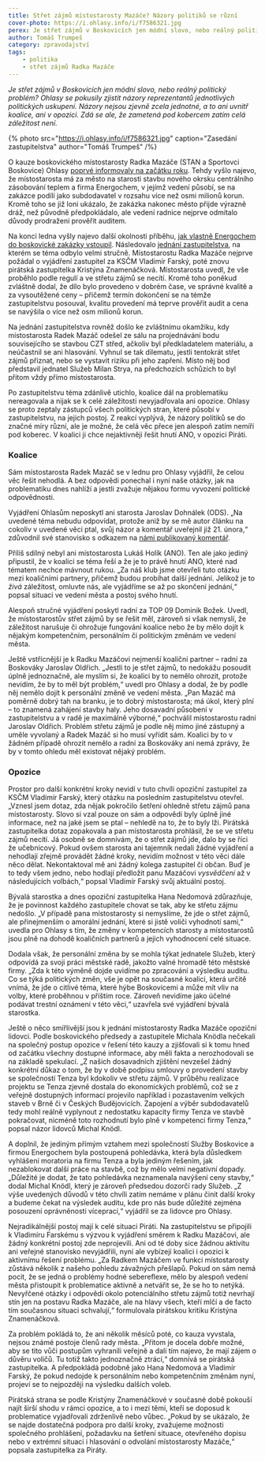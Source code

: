 ```yaml
---
title: Střet zájmů místostarosty Mazáče? Názory politiků se různí
cover-photo: https://i.ohlasy.info/i/f7586321.jpg
perex: Je střet zájmů v Boskovicích jen módní slovo, nebo reálný politický problém? Ohlasy se pokusily zjistit názory jednotlivých politických uskupení. Názory nejsou jednotné, ani uvnitř koalice, ani v opozici.
author: Tomáš Trumpeš
category: zpravodajství
tags:
    - politika
    - střet zájmů Radka Mazáče
---
```


*Je střet zájmů v Boskovicích jen módní slovo, nebo reálný politický problém? Ohlasy se pokusily zjistit názory reprezentantů jednotlivých politických uskupení. Názory nejsou zjevně zcela jednotné, a to ani uvnitř koalice, ani v opozici. Zdá se ale, že zametená pod kobercem zatím celá záležitost není.*

{% photo src="https://i.ohlasy.info/i/f7586321.jpg" caption="Zasedání zastupitelstva" author="Tomáš Trumpeš" /%}

O kauze boskovického místostarosty Radka Mazáče (STAN a Sportovci Boskovice) Ohlasy [poprvé informovaly na začátku roku](https://ohlasy.info/clanky/2021/01/stret-zajmu-mazac.html). Tehdy vyšlo najevo, že místostarosta má za město na starosti stavbu nového okrsku centrálního zásobování teplem a firma Energochem, v jejímž vedení působí, se na zakázce podílí jako subdodavatel v rozsahu více než osmi milionů korun. Kromě toho se již loni ukázalo, že zakázka nakonec město přijde výrazně dráž, než původně předpokládalo, ale vedení radnice nejprve odmítalo důvody prodražení prověřit auditem.

Na konci ledna vyšly najevo další okolnosti příběhu, [jak vlastně Energochem do boskovické zakázky vstoupil](https://ohlasy.info/clanky/2021/01/czt-energochem.html). Následovalo [jednání zastupitelstva](https://ohlasy.info/clanky/2021/02/zastupitelstvo.html), na kterém se téma odbylo velmi stručně. Místostarostu Radka Mazáče nejprve požádal o vyjádření zastupitel za KSČM Vladimír Farský, poté znovu pirátská zastupitelka Kristýna Znamenáčková. Místostarosta uvedl, že vše proběhlo podle regulí a ve střetu zájmů se necítí. Kromě toho poněkud zvláštně dodal, že dílo bylo provedeno v dobrém čase, ve správné kvalitě a za vysoutěžené ceny – přičemž termín dokončení se na témže zastupitelstvu posouval, kvalitu provedení má teprve prověřit audit a cena se navýšila o více než osm milionů korun.

Na jednání zastupitelstva rovněž došlo ke zvláštnímu okamžiku, kdy místostarosta Radek Mazáč odešel ze sálu na projednávání bodu souvisejícího se stavbou CZT střed, ačkoliv byl předkladatelem materiálu, a neúčastnil se ani hlasování. Vyhnul se tak dilematu, jestli tentokrát střet zájmů přiznat, nebo se vystavit riziku při jeho zapření. Místo něj bod představil jednatel Služeb Milan Strya, na předchozích schůzích to byl přitom vždy přímo místostarosta.

Po zastupitelstvu téma zdánlivě utichlo, koalice dál na problematiku nereagovala a nijak se k celé záležitosti nevyjadřovala ani opozice. Ohlasy se proto zeptaly zástupců všech politických stran, které působí v zastupitelstvu, na jejich postoj. Z reakcí vyplývá, že názory politiků se do značné míry různí, ale je možné, že celá věc přece jen alespoň zatím nemíří pod koberec. V koalici ji chce nejaktivněji řešit hnutí ANO, v opozici Piráti.

### Koalice

Sám místostarosta Radek Mazáč se v lednu pro Ohlasy vyjádřil, že celou věc řešit nehodlá. A bez odpovědi ponechal i nyní naše otázky, jak na problematiku dnes nahlíží a jestli zvažuje nějakou formu vyvození politické odpovědnosti.

Vyjádření Ohlasům neposkytl ani starosta Jaroslav Dohnálek (ODS). „Na uvedené téma nebudu odpovídat, protože aniž by se mě autor článku na cokoliv v uvedené věci ptal, svůj názor a komentář uveřejnil již 21. února,“ zdůvodnil své stanovisko s odkazem na [námi publikovaný komentář](https://ohlasy.info/clanky/2021/02/mazac-komentar.html).

Příliš sdílný nebyl ani místostarosta Lukáš Holík (ANO). Ten ale jako jediný připustil, že v koalici se téma řeší a že je to právě hnutí ANO, které nad tématem nechce mávnout rukou. „Za náš klub jsme otevřeli tuto otázku mezi koaličními partnery, přičemž budou probíhat další jednání. Jelikož je to *živá* záležitost, omluvte nás, ale vyjádříme se až po skončení jednání,“ popsal situaci ve vedení města a postoj svého hnutí.

Alespoň stručné vyjádření poskytl radní za TOP 09 Dominik Božek. Uvedl, že místostarostův střet zájmů by se řešit měl, zároveň si však nemyslí, že záležitost narušuje či ohrožuje fungování koalice nebo že by mělo dojít k nějakým kompetenčním, personálním či politickým změnám ve vedení města.

Ještě vstřícnější je k Radku Mazáčovi nejmenší koaliční partner – radní za Boskováky Jaroslav Oldřich. „Jestli to je střet zájmů, to nedokážu posoudit úplně jednoznačně, ale myslím si, že koalici by to nemělo ohrozit, protože nevidím, že by to měl být problém,“ uvedl pro Ohlasy a dodal, že by podle něj nemělo dojít k personální změně ve vedení města. „Pan Mazáč má poměrně dobrý tah na branku, je to dobrý místostarosta; má úkol, který plní – to znamená zahájení stavby haly. Jeho dosavadní působení v zastupitelstvu a v radě je maximálně výborné,“ pochválil místostarostu radní Jaroslav Oldřich. Problém střetu zájmů je podle něj mimo jiné zástupný a uměle vyvolaný a Radek Mazáč si ho musí vyřídit sám. Koalici by to v žádném případě ohrozit nemělo a radní za Boskováky ani nemá zprávy, že by v tomto ohledu měl existovat nějaký problém.

### Opozice

Prostor pro další konkrétní kroky nevidí v tuto chvíli opoziční zastupitel za KSČM Vladimír Farský, který otázku na posledním zastupitelstvu otevřel. „Vznesl jsem dotaz, zda nějak pokročilo šetření ohledně střetu zájmů pana místostarosty. Slovo si vzal pouze on sám a odpovědí byly úplně jiné informace, než na jaké jsem se ptal – nehledě na to, že to byly lži. Pirátská zastupitelka dotaz zopakovala a pan místostarosta prohlásil, že se ve střetu zájmů necítí. Já osobně se domnívám, že o střet zájmů jde, dalo by se říci že učebnicový. Pokud ovšem starosta ani tajemník nedali žádné vyjádření a nehodlají zřejmě provádět žádné kroky, nevidím možnost v této věci dále něco dělat. Nekontaktoval mě ani žádný kolega zastupitel či občan. Buď je to tedy všem jedno, nebo hodlají předložit panu Mazáčovi *vysvědčení* až v následujících volbách,“ popsal Vladimír Farský svůj aktuální postoj.

Bývalá starostka a dnes opoziční zastupitelka Hana Nedomová zdůrazňuje, že je povinnost každého zastupitele chovat se tak, aby ke střetu zájmu nedošlo. „V případě pana místostarosty si nemyslíme, že jde o střet zájmů, ale přinejmenším o amorální jednání, které si jistě voliči vyhodnotí sami,“ uvedla pro Ohlasy s tím, že změny v kompetencích starosty a místostarostů jsou plně na dohodě koaličních partnerů a jejich vyhodnocení celé situace. 

Dodala však, že personální změna by se mohla týkat jednatele Služeb, který odpovídá za svoji práci městské radě, jakožto valné hromadě této městské firmy. „Zda k této výměně dojde uvidíme po zpracování a výsledku auditu. Co se týká politických změn, vše je opět na současné koalici, která určitě vnímá, že jde o citlivé téma, které hýbe Boskovicemi a může mít vliv na volby, které proběhnou v příštím roce. Zároveň nevidíme jako účelné podávat trestní oznámení v této věci,“ uzavřela své vyjádření bývalá starostka.

Ještě o něco smířlivější jsou k jednání místostarosty Radka Mazáče opoziční lidovci. Podle boskovického předsedy a zastupitele Michala Knödla nečekali na společný postup opozice v řešení této kauzy a zjišťovali si k tomu hned od začátku všechny dostupné informace, aby měli fakta a nerozhodovali se na základě spekulací. „Z našich dosavadních zjištění nevzešel žádný konkrétní důkaz o tom, že by v době podpisu smlouvy o provedení stavby se společností Tenza byl kdokoliv ve střetu zájmů. V průběhu realizace projektu se Tenza zjevně dostala do ekonomických problémů, což se z veřejně dostupných informací projevilo například i pozastavením velkých staveb v Brně či v Českých Budějovicích. Zapojení a výběr subdodavatelů tedy mohl reálně vyplynout z nedostatku kapacity firmy Tenza ve stavbě pokračovat, nicméně toto rozhodnutí bylo plně v kompetenci firmy Tenza,“ popsal názor lidovců Michal Knödl.

A doplnil, že jediným přímým vztahem mezi společností Služby Boskovice a firmou Energochem byla postoupená pohledávka, která byla důsledkem vyhlášení moratoria na firmu Tenza a byla jediným řešením, jak nezablokovat další práce na stavbě, což by mělo velmi negativní dopady. „Důležité je dodat, že tato pohledávka neznamenala navýšení ceny stavby,“ dodal Michal Knödl, který je zároveň předsedou dozorčí rady Služeb. „Z výše uvedených důvodů v této chvíli zatím nemáme v plánu činit další kroky a budeme čekat na výsledek auditu, kde pro nás bude důležité zejména posouzení oprávněnosti víceprací,“ vyjádřil se za lidovce pro Ohlasy.

Nejradikálnější postoj mají k celé situaci Piráti. Na zastupitelstvu se připojili k Vladimíru Farskému s výzvou k vyjádření směrem k Radku Mazáčovi, ale žádný konkrétní postoj zde neprojevili. Ani od té doby sice žádnou aktivitu ani veřejné stanovisko nevyjádřili, nyní ale vybízejí koalici i opozici k aktivnímu řešení problému. „Za Radkem Mazáčem ve funkci místostarosty zůstává několik z našeho pohledu závažných přešlapů. Pokud on sám nemá pocit, že se jedná o problémy hodné sebereflexe, mělo by alespoň vedení města přistoupit k problematice aktivně a netvářit se, že se ho to netýká. Nevyřčené otázky i odpovědi okolo potenciálního střetu zájmů totiž nevrhají stín jen na postavu Radka Mazáče, ale na hlavy všech, kteří mlčí a de facto tím současnou situaci schvalují,“ formulovala pirátskou kritiku Kristýna Znamenáčková. 

Za problém pokládá to, že ani několik měsíců poté, co kauza vyvstala, nejsou známé postoje členů rady města. „Přitom je docela dobře možné, aby se tito vůči postupům vyhranili veřejně a dali tím najevo, že mají zájem o důvěru voličů. Tu totiž takto jednoznačně ztrácí,“ domnívá se pirátská zastupitelka. A předpokládá podobně jako Hana Nedomová a Vladimír Farský, že pokud nedojde k personálním nebo kompetenčním změnám nyní, projeví se to nejpozději na výsledku dalších voleb.

Pirátská strana se podle Kristýny Znamenáčkové v současné době pokouší najít širší shodu v rámci opozice, a to i mezi těmi, kteří se doposud k problematice vyjadřovali zdrženlivě nebo vůbec. „Pokud by se ukázalo, že se najde dostatečná podpora pro další kroky, zvažujeme možnosti společného prohlášení, požadavku na šetření situace, otevřeného dopisu nebo v extrémní situaci i hlasování o odvolání místostarosty Mazáče,“ popsala zastupitelka za Piráty.
